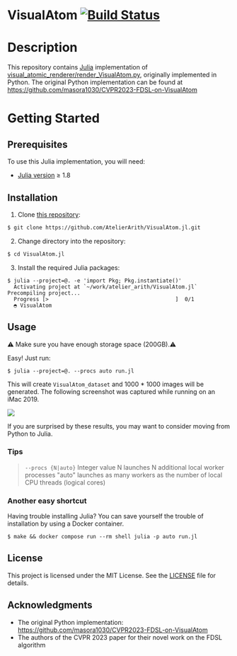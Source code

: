 # VisualAtom [![Build Status](https://github.com/AtelierArith/VisualAtom.jl/actions/workflows/CI.yml/badge.svg?branch=main)](https://github.com/AtelierArith/VisualAtom.jl/actions/workflows/CI.yml?query=branch%3Amain)

# Description

This repository contains [Julia](https://julialang.org/) implementation of [visual_atomic_renderer/render_VisualAtom.py](https://github.com/masora1030/CVPR2023-FDSL-on-VisualAtom/blob/47de71748abde6bd6568ee6e045ea23a047636da/visual_atomic_renderer/render_VisualAtom.py#L1-L130), originally implemented in Python. The original Python implementation can be found at https://github.com/masora1030/CVPR2023-FDSL-on-VisualAtom

# Getting Started

## Prerequisites

To use this Julia implementation, you will need:

- [Julia version](https://julialang.org/downloads/) ≥ 1.8

## Installation

1. Clone [this repository](https://github.com/AtelierArith/VisualAtom.jl):

```bash
$ git clone https://github.com/AtelierArith/VisualAtom.jl.git
```

2. Change directory into the repository:

```bash
$ cd VisualAtom.jl
```

3. Install the required Julia packages:

```console
$ julia --project=@. -e 'import Pkg; Pkg.instantiate()'
  Activating project at `~/work/atelier_arith/VisualAtom.jl`
Precompiling project...
  Progress [>                                        ]  0/1
  ◓ VisualAtom
```

## Usage

⚠️ Make sure you have enough storage space (200GB).⚠️

Easy! Just run:

```console
$ julia --project=@. --procs auto run.jl
```

This will create `VisualAtom_dataset` and 1000 * 1000 images will be generated.
The following screenshot was captured while running on an iMac 2019.

<img src="https://user-images.githubusercontent.com/16760547/235292892-d0dcc052-d0c3-45c4-bc83-40fa708847d5.png">

If you are surprised by these results, you may want to consider moving from Python to Julia.

### Tips

> `--procs {N|auto}`
>  Integer value N launches N additional local worker processes
>  "auto" launches as many workers as the number of local CPU threads (logical cores)

### Another easy shortcut

Having trouble installing Julia? You can save yourself the trouble of installation by using a Docker container.

```console
$ make && docker compose run --rm shell julia -p auto run.jl
```

## License

This project is licensed under the MIT License. See the [LICENSE](LICENSE) file for details.

## Acknowledgments

- The original Python implementation: https://github.com/masora1030/CVPR2023-FDSL-on-VisualAtom
- The authors of the CVPR 2023 paper for their novel work on the FDSL algorithm
